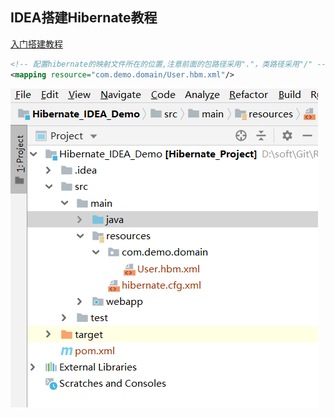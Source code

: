 ## IDEA搭建Hibernate教程

[入门搭建教程](https://blog.csdn.net/weixin_44486072/article/details/90106174)

```xml
<!-- 配置hibernate的映射文件所在的位置,注意前面的包路径采用"."，类路径采用"/" -->
<mapping resource="com.demo.domain/User.hbm.xml"/>
```

<img src="./img/10.png"  />